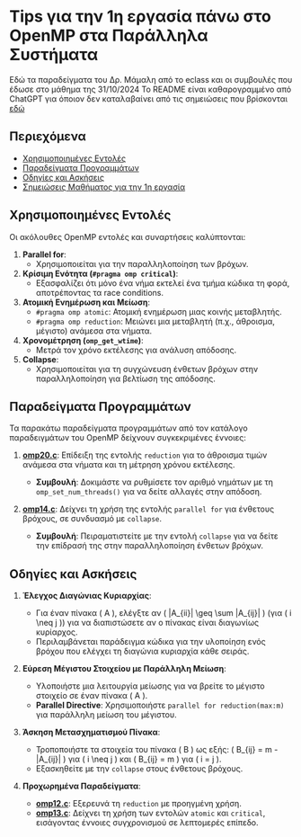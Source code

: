 # Tips για την 1η εργασία πάνω στο OpenMP στα Παράλληλα Συστήματα 

Εδώ τα παραδείγματα του Δρ. Μάμαλη από το eclass και οι συμβουλές που έδωσε στο μάθημα της 31/10/2024
Το README είναι καθαρογραμμένο από ChatGPT για όποιον δεν καταλαβαίνει από τις σημειώσεις που βρίσκονται
[εδώ](Notes/)

## Περιεχόμενα
- [Χρησιμοποιημένες Εντολές](#χρησιμοποιημένες-εντολές)
- [Παραδείγματα Προγραμμάτων](#παραδείγματα-προγραμμάτων)
- [Οδηγίες και Ασκήσεις](#οδηγίες-και-ασκήσεις)
- [Σημειώσεις Μαθήματος για την 1η εργασία](Notes/)

## Χρησιμοποιημένες Εντολές

Οι ακόλουθες OpenMP εντολές και συναρτήσεις καλύπτονται:

1. **Parallel for**: 
   - Χρησιμοποιείται για την παραλληλοποίηση των βρόχων.
2. **Κρίσιμη Ενότητα (`#pragma omp critical`)**:
   - Εξασφαλίζει ότι μόνο ένα νήμα εκτελεί ένα τμήμα κώδικα τη φορά, αποτρέποντας τα race conditions.
3. **Ατομική Ενημέρωση και Μείωση**:
   - `#pragma omp atomic`: Ατομική ενημέρωση μιας κοινής μεταβλητής.
   - `#pragma omp reduction`: Μειώνει μια μεταβλητή (π.χ., άθροισμα, μέγιστο) ανάμεσα στα νήματα.
4. **Χρονομέτρηση (`omp_get_wtime`)**:
   - Μετρά τον χρόνο εκτέλεσης για ανάλυση απόδοσης.
5. **Collapse**:
   - Χρησιμοποιείται για τη συγχώνευση ένθετων βρόχων στην παραλληλοποίηση για βελτίωση της απόδοσης.

## Παραδείγματα Προγραμμάτων

Τα παρακάτω παραδείγματα προγραμμάτων από τον κατάλογο παραδειγμάτων του OpenMP δείχνουν συγκεκριμένες έννοιες:

1. **[omp20.c](Mamalis_Examples/)**: Επίδειξη της εντολής `reduction` για το άθροισμα τιμών ανάμεσα στα νήματα και τη μέτρηση χρόνου εκτέλεσης.
   - **Συμβουλή**: Δοκιμάστε να ρυθμίσετε τον αριθμό νημάτων με τη `omp_set_num_threads()` για να δείτε αλλαγές στην απόδοση.
   
2. **[omp14.c](Mamalis_Examples/)**: Δείχνει τη χρήση της εντολής `parallel for` για ένθετους βρόχους, σε συνδυασμό με `collapse`.
   - **Συμβουλή**: Πειραματιστείτε με την εντολή `collapse` για να δείτε την επίδρασή της στην παραλληλοποίηση ένθετων βρόχων.

## Οδηγίες και Ασκήσεις

1. **Έλεγχος Διαγώνιας Κυριαρχίας**:
   - Για έναν πίνακα \( A \), ελέγξτε αν \( |A_{ii}| \geq \sum |A_{ij}| \) (για \( i \neq j \)) για να διαπιστώσετε αν ο πίνακας είναι διαγωνίως κυρίαρχος.
   - Περιλαμβάνεται παράδειγμα κώδικα για την υλοποίηση ενός βρόχου που ελέγχει τη διαγώνια κυριαρχία κάθε σειράς.

2. **Εύρεση Μέγιστου Στοιχείου με Παράλληλη Μείωση**:
   - Υλοποιήστε μια λειτουργία μείωσης για να βρείτε το μέγιστο στοιχείο σε έναν πίνακα \( A \).
   - **Parallel Directive**: Χρησιμοποιήστε `parallel for reduction(max:m)` για παράλληλη μείωση του μέγιστου.

3. **Άσκηση Μετασχηματισμού Πίνακα**:
   - Τροποποιήστε τα στοιχεία του πίνακα \( B \) ως εξής: \( B_{ij} = m - |A_{ij}| \) για \( i \neq j \) και \( B_{ij} = m \) για \( i = j \).
   - Εξασκηθείτε με την `collapse` στους ένθετους βρόχους.

4. **Προχωρημένα Παραδείγματα**:
   - **[omp12.c](Mamalis_Examples/)**: Εξερευνά τη `reduction` με προηγμένη χρήση.
   - **[omp13.c](Mamalis_Examples/)**: Δείχνει τη χρήση των εντολών `atomic` και `critical`, εισάγοντας έννοιες συγχρονισμού σε λεπτομερές επίπεδο.